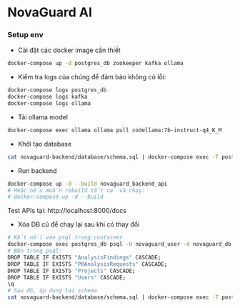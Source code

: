 # NovaGuard AI

### Setup env

- Cài đặt các docker image cần thiết

```bash
docker-compose up -d postgres_db zookeeper kafka ollama
```

- Kiểm tra logs của chúng để đảm bảo không có lỗi:

```bash
docker-compose logs postgres_db
docker-compose logs kafka
docker-compose logs ollama
```

- Tải ollama model

```bash
docker-compose exec ollama ollama pull codellama:7b-instruct-q4_K_M
```

- Khởi tạo database

```bash
cat novaguard-backend/database/schema.sql | docker-compose exec -T postgres_db psql -U novaguard_user -d novaguard_db
```

- Run backend

```bash
docker-compose up -d --build novaguard_backend_api
# Hoặc nếu muốn rebuild tất cả và chạy:
# docker-compose up -d --build
```

Test APIs tại: http://localhost:8000/docs

- Xóa DB cũ để chạy lại sau khi có thay đổi

```bash
# Kết nối vào psql trong container
docker-compose exec postgres_db psql -U novaguard_user -d novaguard_db
# Bên trong psql:
DROP TABLE IF EXISTS "AnalysisFindings" CASCADE;
DROP TABLE IF EXISTS "PRAnalysisRequests" CASCADE;
DROP TABLE IF EXISTS "Projects" CASCADE;
DROP TABLE IF EXISTS "Users" CASCADE;
\q 
# Sau đó, áp dụng lại schema
cat novaguard-backend/database/schema.sql | docker-compose exec -T postgres_db psql -U novaguard_user -d novaguard_db
```